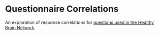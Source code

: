 # Questionnaire Correlations

An exploration of response correlations for [questions used in the Healthy Brain Network](http://fcon_1000.projects.nitrc.org/indi/cmi_healthy_brain_network/assessments.html).
